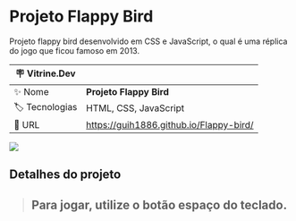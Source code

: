 # Projeto Flappy Bird

Projeto flappy bird desenvolvido em CSS e JavaScript, o qual é uma réplica do jogo que ficou famoso em 2013.

| :placard: Vitrine.Dev |     |
| -------------  | --- |
| :sparkles: Nome        | **Projeto Flappy Bird**
| :label: Tecnologias | HTML, CSS, JavaScript
| :rocket: URL         | https://guih1886.github.io/Flappy-bird/

<!-- Inserir imagem com a #vitrinedev ao final do link -->
![](#vitrinedev)

## Detalhes do projeto

> ## Para jogar, utilize o botão espaço do teclado.
